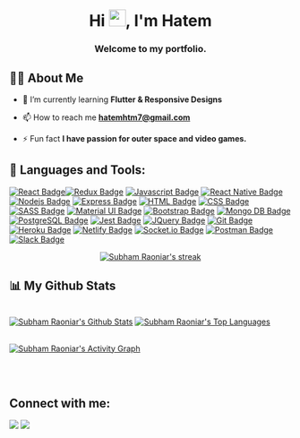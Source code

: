 <h1 align="center">Hi <img src="https://raw.githubusercontent.com/MartinHeinz/MartinHeinz/master/wave.gif" width="30px">, I'm Hatem</h1>
<h3 align="center">Welcome to my portfolio.</h3>

## 🙋‍♂️ About Me

<!-- - 🔭 I’m searching for work on **[Covid-19 Tracker](https://covid-19-tracker-e4bda.web.app/)** -->

<!-- - 🔭 I’m searching for work. -->

- 🌱 I’m currently learning **Flutter & Responsive Designs**

- 📫 How to reach me **hatemhtm7@gmail.com**

- ⚡ Fun fact **I have passion for outer space and video games.**

## 🚀 Languages and Tools:

<p align="left"> 
    <!-- <a href="https://reactjs.org/" target="_blank"> <img src="https://img.icons8.com/color/48/000000/react-native.png"/> </a>
    <a href="https://redux.js.org" target="_blank"> <img src="https://img.icons8.com/color/48/000000/redux.png"/> </a>
    <a href="https://redux.js.org" target="_blank"> <img src="https://img.icons8.com/color/48/000000/redux.png"/> </a>
    <a href="https://developer.mozilla.org/en-US/docs/Web/JavaScript" target="_blank"> <img src="https://img.icons8.com/color/48/000000/javascript.png"/> </a> 
    <a href="https://www.w3.org/html/" target="_blank"> <img src="https://img.icons8.com/color/48/000000/html-5.png"/> </a> 
    <a href="https://www.w3schools.com/css/" target="_blank"> <img src="https://img.icons8.com/color/48/000000/css3.png"/> </a> 
    <a href="https://getbootstrap.com" target="_blank"> <img src="https://img.icons8.com/color/48/000000/bootstrap.png"/> </a> 
    <a style="padding-right:8px;" href="https://nodejs.org" target="_blank"> <img src="https://img.icons8.com/color/48/000000/nodejs.png"/>  </a>
    <a href="https://www.mongodb.com/" target="_blank"> <img src="https://raw.githubusercontent.com/devicons/devicon/master/icons/mongodb/mongodb-original-wordmark.svg" alt="mongodb" width="48" height="48"/> </a>  
    <a href="https://postman.com" target="_blank"> <img src="https://www.vectorlogo.zone/logos/getpostman/getpostman-icon.svg" alt="postman" width="45" height="45"/> </a>   
    <a href="https://git-scm.com/" target="_blank"> <img src="https://img.icons8.com/color/48/000000/git.png"/> </a> 
    <a href="https://expressjs.com" target="_blank"> <img src="https://raw.githubusercontent.com/devicons/devicon/master/icons/express/express-original-wordmark.svg" alt="express" width="40" height="40"/> </a> -->
</p>

[![React Badge](https://img.shields.io/badge/-React-61DBFB?style=for-the-badge&labelColor=black&logo=react&logoColor=61DBFB)](https://reactjs.org/)[![Redux Badge](https://img.shields.io/badge/-Redux-eb14b4?style=for-the-badge&labelColor=black&logo=redux&logoColor=eb14b4)](https://reactjs.org/) [![Javascript Badge](https://img.shields.io/badge/-Javascript-F0DB4F?style=for-the-badge&labelColor=black&logo=javascript&logoColor=F0DB4F)](https://www.w3schools.com/js/DEFAULT.asp) [![React Native Badge](https://img.shields.io/badge/-React--Native-007acc?style=for-the-badge&labelColor=black&logo=react&logoColor=007acc)](https://reactnative.dev/) [![Nodejs Badge](https://img.shields.io/badge/-Nodejs-3C873A?style=for-the-badge&labelColor=black&logo=node.js&logoColor=3C873A)](https://nodejs.org/en/) [![Express Badge](https://img.shields.io/badge/-Express-d3da05?style=for-the-badge&labelColor=black&logo=express&logoColor=d3da05)](https://expressjs.com/) [![HTML Badge](https://img.shields.io/badge/-HTML-f0f451?style=for-the-badge&labelColor=black&logo=html5&logoColor=f0f451)](https://www.w3schools.com/html/) [![CSS Badge](https://img.shields.io/badge/-CSS-1093ef?style=for-the-badge&labelColor=black&logo=css3&logoColor=1093ef)](https://www.w3schools.com/css/) [![SASS Badge](https://img.shields.io/badge/-SASS-B4648F?style=for-the-badge&labelColor=black&logo=sass&logoColor=B4648F)](https://sass-lang.com/) [![Material UI Badge](https://img.shields.io/badge/-Material--UI-1976D2?style=for-the-badge&labelColor=black&logo=material-ui&logoColor=1976D2)](https://material-ui.com/) [![Bootstrap Badge](https://img.shields.io/badge/-Bootstrap-563D7C?style=for-the-badge&labelColor=black&logo=bootstrap&logoColor=563D7C)](https://material-ui.com/) [![Mongo DB Badge](https://img.shields.io/badge/-MongoDB-4EA94B?style=for-the-badge&labelColor=black&logo=mongodb&logoColor=4EA94B)](https://www.mongodb.com/) [![PostgreSQL Badge](https://img.shields.io/badge/-PostgreSQL-2F5F85?style=for-the-badge&labelColor=black&logo=postgresql&logoColor=2F5F85)](https://www.postgresql.org/) [![Jest Badge](https://img.shields.io/badge/-Jest-C21325?style=for-the-badge&labelColor=black&logo=jest&logoColor=C21325)](https://jestjs.io/) [![JQuery Badge](https://img.shields.io/badge/-JQuery-71A9D0?style=for-the-badge&labelColor=black&logo=jquery&logoColor=71A9D0)](https://jquery.com/) [![Git Badge](https://img.shields.io/badge/-Git-F94E28?style=for-the-badge&labelColor=black&logo=git&logoColor=F94E28)](https://git-scm.com/) [![Heroku Badge](https://img.shields.io/badge/-Heroku-644987?style=for-the-badge&labelColor=black&logo=Heroku&logoColor=644987)](https://id.heroku.com/) [![Netlify Badge](https://img.shields.io/badge/-Netlify-41A6BD?style=for-the-badge&labelColor=black&logo=Netlify&logoColor=41A6BD)](https://id.heroku.com/) [![Socket.io Badge](https://img.shields.io/badge/-Socket.io-ffffff?style=for-the-badge&labelColor=black&logo=Socket.io&logoColor=ffffff)](https://id.heroku.com/) [![Postman Badge](https://img.shields.io/badge/-Postman-FF6C37?style=for-the-badge&labelColor=black&logo=postman&logoColor=FF6C37)](https://id.heroku.com/) [![Slack Badge](https://img.shields.io/badge/-Slack-4A154B?style=for-the-badge&labelColor=black&logo=slack&logoColor=white)](https://id.heroku.com/)<br/>

<p align="center">
    <a href="https://github.com/Hatemhusnieh/github-readme-streak-stats">
        <img title="🔥 Get streak stats for your profile at git.io/streak-stats" alt="Subham Raoniar's streak" src="https://github-readme-streak-stats.herokuapp.com/?user=Hatemhusnieh&theme=black-ice&hide_border=true&stroke=0000&background=060A0CD0"/>
    </a>
</p>

## 📊 My Github Stats

  <br/>
    <a href="https://github.com/SubhamRaoniar28/github-readme-stats"><img alt="Subham Raoniar's Github Stats" src="https://github-readme-stats.vercel.app/api?username=Hatemhusnieh&show_icons=true&count_private=true&theme=react&hide_border=true&bg_color=0D1117" /></a>
  <a href="https://github.com/SubhamRaoniar28/github-readme-stats"><img alt="Subham Raoniar's Top Languages" src="https://github-readme-stats.vercel.app/api/top-langs/?username=Hatemhusnieh&langs_count=8&count_private=true&layout=compact&theme=react&hide_border=true&bg_color=0D1117" /></a>

<br/>
<br/>

<a href="https://github.com/SubhamRaoniar28/github-readme-activity-graph"><img alt="Subham Raoniar's Activity Graph" src="https://activity-graph.herokuapp.com/graph?username=Hatemhusnieh&bg_color=0D1117&color=5BCDEC&line=5BCDEC&point=FFFFFF&hide_border=true" /></a>

<br/>
<br/>

## Connect with me:

<p align="left">

<a href = "https://www.linkedin.com/in/hatem-husnieh-66619920404/"><img src="https://img.icons8.com/fluent/48/000000/linkedin.png"/></a> <a href = "https://www.facebook.com/hatem.hassanieh.3"><img src="https://img.icons8.com/color/48/000000/facebook.png"/></a>

</p>
